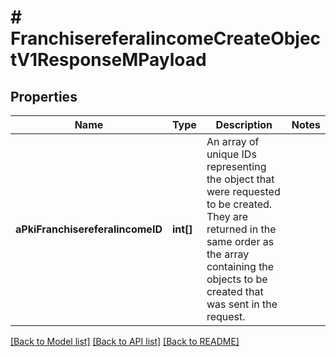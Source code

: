 # # FranchisereferalincomeCreateObjectV1ResponseMPayload

## Properties

Name | Type | Description | Notes
------------ | ------------- | ------------- | -------------
**aPkiFranchisereferalincomeID** | **int[]** | An array of unique IDs representing the object that were requested to be created.  They are returned in the same order as the array containing the objects to be created that was sent in the request. | 

[[Back to Model list]](../../README.md#documentation-for-models) [[Back to API list]](../../README.md#documentation-for-api-endpoints) [[Back to README]](../../README.md)


